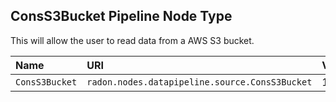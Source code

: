 ## ConsS3Bucket Pipeline Node Type

This will allow the user to read data from a AWS S3 bucket.

| Name | URI | Version | Derived From |
|:---- |:--- |:------- |:------------ |
| `ConsS3Bucket` | `radon.nodes.datapipeline.source.ConsS3Bucket` | 1.0.0 | `radon.nodes.datapipeline.source.ConsumeRemote` |
